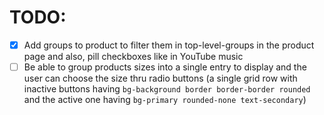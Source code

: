 # TODO:

- [x] Add groups to product to filter them in top-level-groups in the product page and also, pill checkboxes like in YouTube music
- [ ] Be able to group products sizes into a single entry to display and the user can choose the size thru radio buttons (a single grid row with inactive buttons having `bg-background border border-border rounded` and the active one having `bg-primary rounded-none text-secondary`)
